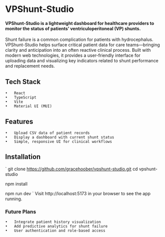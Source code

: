 
# VPShunt-Studio

#### VPShunt-Studio is a lightweight dashboard for healthcare providers to monitor the status of patients’ ventriculoperitoneal (VP) shunts.
Shunt failure is a common complication for patients with hydrocephalus. VPShunt-Studio helps surface critical patient data for care teams—bringing clarity and anticipation into an often reactive clinical process.
Built with modern web technologies, it provides a user-friendly interface for uploading data and visualizing key indicators related to shunt performance and replacement needs.

## Tech Stack
	•	React
	•	TypeScript
	•	Vite
	•	Material UI (MUI)

## Features
	•	Upload CSV data of patient records
	•	Display a dashboard with current shunt status
	•	Simple, responsive UI for clinical workflows

## Installation
`
git clone https://github.com/gracehoober/vpshunt-studio.git
cd vpshunt-studio

npm install

npm run dev
`
Visit http://localhost:5173 in your browser to see the app running.

### Future Plans
	•	Integrate patient history visualization
	•	Add predictive analytics for shunt failure
	•	User authentication and role-based access
